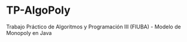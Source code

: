 # TP-AlgoPoly
Trabajo Práctico de Algoritmos y Programación III (FIUBA) - Modelo de Monopoly en Java
